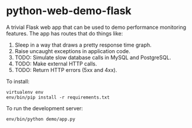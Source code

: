 python-web-demo-flask
=====================

A trivial Flask web app that can be used to demo performance monitoring features. The app has routes that do things like:

1. Sleep in a way that draws a pretty response time graph.
2. Raise uncaught exceptions in application code.
3. TODO: Simulate slow database calls in MySQL and PostgreSQL.
4. TODO: Make external HTTP calls.
5. TODO: Return HTTP errors (5xx and 4xx).

To install:

```
virtualenv env
env/bin/pip install -r requirements.txt
```

To run the development server:

```
env/bin/python demo/app.py
```

